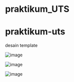 # praktikum_UTS
# praktikum-uts
 desain template 
 
 ![image](https://user-images.githubusercontent.com/56473376/116973787-3d409e80-ace7-11eb-995f-c5105befdfd3.png)

![image](https://user-images.githubusercontent.com/56473376/116973814-492c6080-ace7-11eb-98ff-977be7627509.png)
 
 ![image](https://user-images.githubusercontent.com/56473376/116973856-5a756d00-ace7-11eb-9d39-8a8bb9144819.png)
